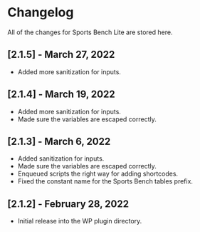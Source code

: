 # Changelog

All of the changes for Sports Bench Lite are stored here.

## [2.1.5] - March 27, 2022
- Added more sanitization for inputs.

## [2.1.4] - March 19, 2022
- Added more sanitization for inputs.
- Made sure the variables are escaped correctly.

## [2.1.3] - March 6, 2022
- Added sanitization for inputs.
- Made sure the variables are escaped correctly.
- Enqueued scripts the right way for adding shortcodes.
- Fixed the constant name for the Sports Bench tables prefix.

## [2.1.2] - February 28, 2022
- Initial release into the WP plugin directory.
